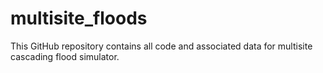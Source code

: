 # multisite_floods
This GitHub repository contains all code and associated data for multisite cascading flood simulator.
